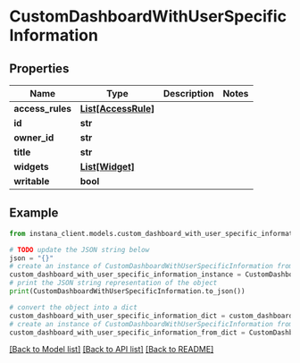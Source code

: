 # CustomDashboardWithUserSpecificInformation


## Properties

Name | Type | Description | Notes
------------ | ------------- | ------------- | -------------
**access_rules** | [**List[AccessRule]**](AccessRule.md) |  | 
**id** | **str** |  | 
**owner_id** | **str** |  | 
**title** | **str** |  | 
**widgets** | [**List[Widget]**](Widget.md) |  | 
**writable** | **bool** |  | 

## Example

```python
from instana_client.models.custom_dashboard_with_user_specific_information import CustomDashboardWithUserSpecificInformation

# TODO update the JSON string below
json = "{}"
# create an instance of CustomDashboardWithUserSpecificInformation from a JSON string
custom_dashboard_with_user_specific_information_instance = CustomDashboardWithUserSpecificInformation.from_json(json)
# print the JSON string representation of the object
print(CustomDashboardWithUserSpecificInformation.to_json())

# convert the object into a dict
custom_dashboard_with_user_specific_information_dict = custom_dashboard_with_user_specific_information_instance.to_dict()
# create an instance of CustomDashboardWithUserSpecificInformation from a dict
custom_dashboard_with_user_specific_information_from_dict = CustomDashboardWithUserSpecificInformation.from_dict(custom_dashboard_with_user_specific_information_dict)
```
[[Back to Model list]](../README.md#documentation-for-models) [[Back to API list]](../README.md#documentation-for-api-endpoints) [[Back to README]](../README.md)



